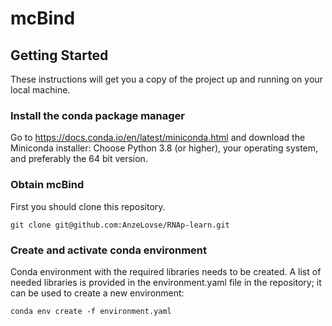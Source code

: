 # mcBind


## Getting Started

These instructions will get you a copy of the project up and running on your local machine.

### Install the conda package manager
Go to https://docs.conda.io/en/latest/miniconda.html and download the Miniconda installer:
Choose Python 3.8 (or higher), your operating system, and preferably the 64 bit version.

### Obtain mcBind

First you should clone this repository.

```
git clone git@github.com:AnzeLovse/RNAp-learn.git
```
### Create and activate conda environment

Conda environment with the required libraries needs to be created.
A list of needed libraries is provided in the environment.yaml file in the repository;
it can be used to create a new environment:

```
conda env create -f environment.yaml
```